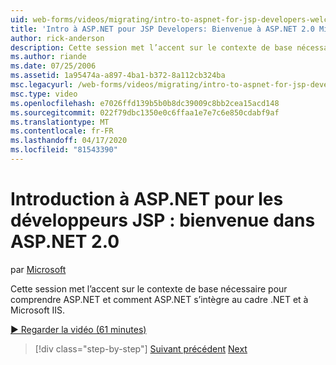 ```yaml
---
uid: web-forms/videos/migrating/intro-to-aspnet-for-jsp-developers-welcome-to-aspnet-20
title: 'Intro à ASP.NET pour JSP Developers: Bienvenue à ASP.NET 2.0 Microsoft Docs'
author: rick-anderson
description: Cette session met l’accent sur le contexte de base nécessaire pour comprendre ASP.NET et comment ASP.NET s’intègre au cadre .NET et à Microsoft IIS.
ms.author: riande
ms.date: 07/25/2006
ms.assetid: 1a95474a-a897-4ba1-b372-8a112cb324ba
msc.legacyurl: /web-forms/videos/migrating/intro-to-aspnet-for-jsp-developers-welcome-to-aspnet-20
msc.type: video
ms.openlocfilehash: e7026ffd139b5b0b8dc39009c8bb2cea15acd148
ms.sourcegitcommit: 022f79dbc1350e0c6ffaa1e7e7c6e850cdabf9af
ms.translationtype: MT
ms.contentlocale: fr-FR
ms.lasthandoff: 04/17/2020
ms.locfileid: "81543390"
---
```

# <a name="intro-to-aspnet-for-jsp-developers-welcome-to-aspnet-20"></a>Introduction à ASP.NET pour les développeurs JSP : bienvenue dans ASP.NET 2.0

par [Microsoft](https://github.com/microsoft)

Cette session met l’accent sur le contexte de base nécessaire pour comprendre ASP.NET et comment ASP.NET s’intègre au cadre .NET et à Microsoft IIS.

[&#9654; Regarder la vidéo (61 minutes)](https://channel9.msdn.com/Blogs/ASP-NET-Site-Videos/intro-to-aspnet-for-jsp-developers-welcome-to-aspnet-20)

> [!div class="step-by-step"]
> [Suivant précédent](migrating-from-classic-asp-to-aspnet.md)
> [Next](intro-to-aspnet-for-jsp-developers-building-applications.md)
